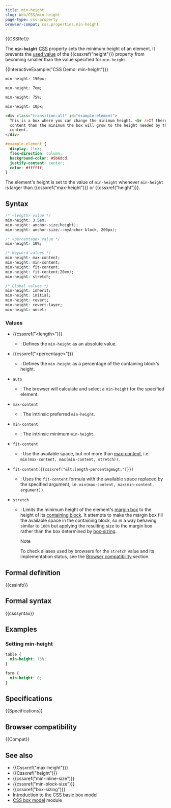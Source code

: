 ```yaml
---
title: min-height
slug: Web/CSS/min-height
page-type: css-property
browser-compat: css.properties.min-height
---
```


{{CSSRef}}

The **`min-height`** [CSS](/en-US/docs/Web/CSS) property sets the minimum height of an element. It prevents the [used value](/en-US/docs/Web/CSS/CSS_cascade/used_value) of the {{cssxref("height")}} property from becoming smaller than the value specified for `min-height`.

{{InteractiveExample("CSS Demo: min-height")}}

```css interactive-example-choice
min-height: 150px;
```

```css interactive-example-choice
min-height: 7em;
```

```css interactive-example-choice
min-height: 75%;
```

```css interactive-example-choice
min-height: 10px;
```

```html interactive-example
<div class="transition-all" id="example-element">
  This is a box where you can change the minimum height. <br />If there is more
  content than the minimum the box will grow to the height needed by the
  content.
</div>
```

```css interactive-example
#example-element {
  display: flex;
  flex-direction: column;
  background-color: #5b6dcd;
  justify-content: center;
  color: #ffffff;
}
```

The element's height is set to the value of `min-height` whenever `min-height` is larger than {{cssxref("max-height")}} or {{cssxref("height")}}.

## Syntax

```css
/* <length> value */
min-height: 3.5em;
min-height: anchor-size(height);
min-height: anchor-size(--myAnchor block, 200px);

/* <percentage> value */
min-height: 10%;

/* Keyword values */
min-height: max-content;
min-height: min-content;
min-height: fit-content;
min-height: fit-content(20em);
min-height: stretch;

/* Global values */
min-height: inherit;
min-height: initial;
min-height: revert;
min-height: revert-layer;
min-height: unset;
```

### Values

- {{cssxref("&lt;length&gt;")}}
  - : Defines the `min-height` as an absolute value.
- {{cssxref("&lt;percentage&gt;")}}
  - : Defines the `min-height` as a percentage of the containing block's height.
- `auto`
  - : The browser will calculate and select a `min-height` for the specified element.
- `max-content`
  - : The intrinsic preferred `min-height`.
- `min-content`
  - : The intrinsic minimum `min-height`.
- `fit-content`
  - : Use the available space, but not more than [max-content](/en-US/docs/Web/CSS/max-content), i.e. `min(max-content, max(min-content, stretch))`.
- `fit-content({{cssxref("&lt;length-percentage&gt;")}})`
  - : Uses the `fit-content` formula with the available space replaced by the specified argument, i.e. `min(max-content, max(min-content, argument))`.
- `stretch`

  - : Limits the minimum height of the element's [margin box](/en-US/docs/Learn_web_development/Core/Styling_basics/Box_model#parts_of_a_box) to the height of its [containing block](/en-US/docs/Web/CSS/CSS_display/Containing_block#identifying_the_containing_block). It attempts to make the margin box fill the available space in the containing block, so in a way behaving similar to `100%` but applying the resulting size to the margin box rather than the box determined by [box-sizing](/en-US/docs/Web/CSS/box-sizing).

    > [!NOTE]
    > To check aliases used by browsers for the `stretch` value and its implementation status, see the [Browser compatibility](#browser_compatibility) section.

## Formal definition

{{cssinfo}}

## Formal syntax

{{csssyntax}}

## Examples

### Setting min-height

```css
table {
  min-height: 75%;
}

form {
  min-height: 0;
}
```

## Specifications

{{Specifications}}

## Browser compatibility

{{Compat}}

## See also

- {{Cssxref("max-height")}}
- {{Cssxref("height")}}
- {{cssxref("min-inline-size")}}
- {{cssxref("min-block-size")}}
- {{cssxref("box-sizing")}}
- [Introduction to the CSS basic box model](/en-US/docs/Web/CSS/CSS_box_model/Introduction_to_the_CSS_box_model)
- [CSS box model](/en-US/docs/Web/CSS/CSS_box_model) module
